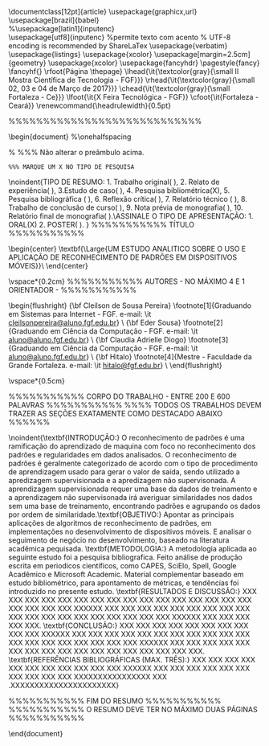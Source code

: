 \documentclass[12pt]{article}
\usepackage{graphicx,url}
\usepackage[brazil]{babel}   
%\usepackage[latin1]{inputenc}  
\usepackage[utf8]{inputenc}  %permite texto com acento
% UTF-8 encoding is recommended by ShareLaTex
\usepackage{verbatim}
\usepackage{listings}
\usepackage{xcolor}
\usepackage[margin=2.5cm]{geometry}
\usepackage{xcolor}
\usepackage{fancyhdr}
\pagestyle{fancy}
\fancyhf{}
\rfoot{Página \thepage}
\lhead{\it{\textcolor{gray}{\small II Mostra Científica de Tecnologia - FGF}}}
\rhead{\it{\textcolor{gray}{\small 02, 03 e 04 de Março de 2017}}}
\chead{\it{\textcolor{gray}{\small Fortaleza - Ce}}}
\lfoot{\it{X Feira Tecnológica - FGF}}
\cfoot{\it{Fortaleza - Ceará}}
\renewcommand{\headrulewidth}{0.5pt}

%%%%%%%%%%%%%%%%%%%%%%%%%%%%

\begin{document}
%\onehalfspacing

%
%%% Não alterar o preâmbulo acima.

    %%% MARQUE UM X NO TIPO DE PESQUISA

\noindent{TIPO DE RESUMO: 1. Trabalho original( ), 2. Relato de experiência( ), 3.Estudo de caso( ), 4. Pesquisa bibliométrica(X), 5. Pesquisa bibliográfica ( ), 6. Reflexão crítica( ), 7. Relatório técnico ( ), 8. Trabalho de conclusão de curso( ), 9. Nota prévia de monografia( ), 10. Relatório final de monografia( ).\\ASSINALE O TIPO DE APRESENTAÇÃO: 1. ORAL(X) 2. POSTER( ).
}
%%%%%%%%%%% TÍTULO %%%%%%%%%%%

\begin{center}
\textbf{\Large{UM ESTUDO ANALITICO SOBRE O USO E APLICAÇÃO DE RECONHECIMENTO DE PADRÕES EM DISPOSITIVOS MÓVEIS}}\\
\end{center}

\vspace*{0.2cm}
%%%%%%%%%%% AUTORES - NO MÁXIMO 4 E 1 ORIENTADOR - %%%%%%%%%%%

\begin{flushright}
 {\bf Cleilson de Sousa Pereira} \footnote[1]{Graduando em Sistemas para Internet - FGF. e-mail: \it cleilsonpereira@aluno.fgf.edu.br}  \\
 {\bf Eder Sousa} \footnote[2]{Graduando em Ciência da Computação - FGF. e-mail: \it aluno@aluno.fgf.edu.br}  \\
  {\bf Claudia Adrielle Diogo} \footnote[3]{Graduando em Ciência da Computação - FGF. e-mail: \it aluno@aluno.fgf.edu.br}  \\
   {\bf Hitalo} \footnote[4]{Mestre - Faculdade da Grande Fortaleza. e-mail: \it hitalo@fgf.edu.br}   \\
\end{flushright}

\vspace*{0.5cm}

%%%%%%%%%%% CORPO DO TRABALHO - ENTRE 200 E 600 PALAVRAS %%%%%%%%%%%
%%%% TODOS OS TRABALHOS DEVEM TRAZER AS SEÇÕES EXATAMENTE COMO DESTACADO ABAIXO %%%%%%


\noindent{\textbf{INTRODUÇÃO:} O reconhecimento de padrões é uma ramificação do aprendizado de maquina com foco no reconhecimento dos padrões e regularidades em dados analisados. O reconhecimento de padrões é geralmente categorizado de acordo com o tipo de procedimento de aprendizagem usado para gerar o valor de saída, sendo utilizado a apredizagem supervisionada e a apredizagem não supervisonada. A aprendizagem supervisionada requer uma base da dados de treinamento e a aprendizagem não supervisonada irá averiguar similaridades nos dados sem uma base de treinamento, encontrando padrões e agrupando os dados por ordem de similaridade.\textbf{OBJETIVO:} Apontar as principais aplicações de algoritmos de reconhecimento de padrões, em implementações no desenvolvimento de dispositivos móveis. E analisar o seguimento de negócio no desenvolvimento, baseado na literatura acadêmica pequisada. \textbf{METODOLOGIA:} A metodologia aplicada ao seguinte estudo foi a pesquisa bibliografica. Feito análise de produção escrita em periodicos científicos, como CAPES, SciElo, Spell, Google Acadêmico e Microsoft Academic. Material complementar baseado em estudo bibliométrico, para apontamento de métricas, e tendências foi introduzido no presente estudo. \textbf{RESULTADOS E DISCUSSÃO:} XXX XXX XXX XXX XXX XXX XXX XXX XXX XXX XXX XXX XXX XXX XXX XXX XXX XXX XXX XXX XXXXXX XXX XXX XXX XXX XXX XXX XXX XXX XXX XXX XXX XXX XXX XXX XXX XXX XXX XXX XXX XXXXXX XXX XXX XXX XXX XXX. \textbf{CONCLUSÃO:} XXX XXX XXX XXX XXX XXX XXX XXX XXX XXX XXXXXX XXX XXX XXX XXX XXX XXX XXX XXX XXX XXX XXX XXX XXX XXX XXX XXX XXX XXX XXX XXXXXX XXX XXX XXX XXX XXX XXX XXX XXX XXX XXX XXX XXX XXX XXX XXX XXX XXX. \textbf{REFERÊNCIAS BIBLIOGRÁFICAS (MAX. TRÊS):} XXX XXX XXX XXX XXX XXX XXX XXX XXX XXX XXX XXXXXX XXX XXX XXX XXX XXX XXX XXX XXX XXX XXX XXXXXXXXXXXXXXXX XXX .XXXXXXXXXXXXXXXXXXXXXX}

%%%%%%%%%%% FIM DO RESUMO %%%%%%%%%%%
%%%%%%%%%%% O RESUMO DEVE TER NO MÁXIMO DUAS PÁGINAS %%%%%%%%%%%


\end{document}


